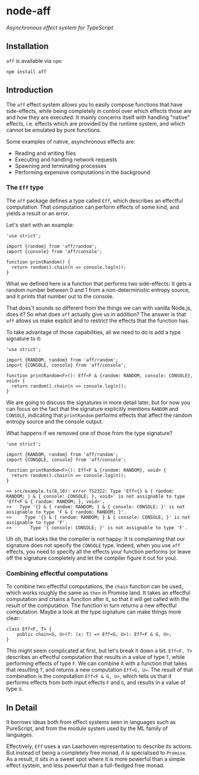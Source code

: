 # node-aff

_Asynchronous effect system for TypeScript_

## Installation

`aff` is available via `npm`:

    npm install aff

## Introduction

The `aff` effect system allows you to easily compose functions that have side-effects, while being completely in control over which effects those are and how they are executed. It mainly concerns itself with handling "native" effects, i.e. effects which are provided by the runtime system, and which cannot be emulated by pure functions.

Some examples of native, asynchronous effects are:

- Reading and writing files
- Executing and handling network requests
- Spawning and terminating processes
- Performing expensive computations in the background

### The `Eff` type

The `aff` package defines a type called `Eff`, which describes an effectful computation. That computation can perform effects of some kind, and yields a result or an error.

Let's start with an example:

```
'use strict';

import {random} from 'aff/random';
import {console} from 'aff/console';

function printRandom() {
  return random().chain(n => console.log(n));
}
```

What we defined here is a function that performs two side-effects: It gets a random number between 0 and 1 from a non-deterministic entropy source, and it prints that number out to the console.

That does't sounds so different from the things we can with vanilla Node.js, does it? So what does `aff` actually give us in addition? The answer is that `aff` allows us make explicit and to restrict the effects that the function has.

To take advantage of those capabilities, all we need to do is add a type signature to it:

```
'use strict';

import {RANDOM, random} from 'aff/random';
import {CONSOLE, console} from 'aff/console';

function printRandom<F>(): Eff<F & {random: RANDOM, console: CONSOLE}, void> {
  return random().chain(n => console.log(n));
}
```

We are going to discuss the signatures in more detail later, but for now you can focus on the fact that the signature explicitly mentions `RANDOM` and `CONSOLE`, indicating that `printRandom` performs effects that affect the random entropy source and the console output. 

What happens if we removed one of those from the type signature?

```
'use strict';

import {RANDOM, random} from 'aff/random';
import {CONSOLE, console} from 'aff/console';

function printRandom<F>(): Eff<F & {random: RANDOM}, void> {
  return random().chain(n => console.log(n));
}
```

```
>> src/example.ts(8,10): error TS2322: Type 'Eff<{} & { random: RANDOM; } & { console: CONSOLE; }, void>' is not assignable to type 'Eff<F & { random: RANDOM; }, void>'.
>>   Type '{} & { random: RANDOM; } & { console: CONSOLE; }' is not assignable to type 'F & { random: RANDOM; }'.
>>     Type '{} & { random: RANDOM; } & { console: CONSOLE; }' is not assignable to type 'F'.
>>       Type '{ console: CONSOLE; }' is not assignable to type 'F'.
```

Uh oh, that looks like the compiler is not happy: It is complaining that our signature does not specify the `CONSOLE` type. Indeed, when you use `aff` effects, you need to specify all the effects your function performs (or leave off the signature completely and let the compiler figure it out for you).

### Combining effectful computations

To combine two effectful computations, the `chain` function can be used, which works roughly the same as `then` in Promise land. It takes an effectful computation and chains a function after it, so that it will get called with the result of the computation. The function in turn returns a new effectful computation. Maybe a look at the type signature can make things more clear:

```
class Eff<F, T> {
    public chain<G, U>(f: (x: T) => Eff<G, U>): Eff<F & G, U>;
}
```

This might seem complicated at first, but let's break it down a bit. `Eff<F, T>` describes an effectful computation that results in a value of type `T`, while performing effects of type `F`. We can combine it with a function that takes that resulting `T`, and returns a new computation `Eff<G, U>`. The result of that combination is the computation `Eff<F & G, U>`, which tells us that it performs effects from both input effects `F` and `G`, and results in a value of type `U`.


## In Detail

It borrows ideas both from effect systems seen in languages such as PureScript, and from the module system used by the ML family of languages.

Effectively, `Eff` uses a van Laarhoven representation to describe its actions. But instead of being a completely free monad, it is specialised to `Promise`. As a result, it sits in a sweet spot where it is more powerful than a simple effect system, and less powerful than a full-fledged free monad.